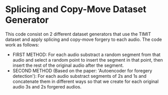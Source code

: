# Splicing and Copy-Move Dataset Generator #

This code consist on 2 different dataset generators that use the TIMIT dataset and apply splicing and copy-move forgery to each audio.
The code work as follows:
- FIRST METHOD:
    For each audio substract a random segment from that audio and select a random point to insert the segment in that point, then insert the rest of the original audio after the segment.
- SECOND METHOD (Based on the paper: 'Autoencoder for foregery detection'):
    For each audio substract segments of 2s and 1s and concatenate them in different ways so that we create for each original audio 3s and 2s forgered audios.
